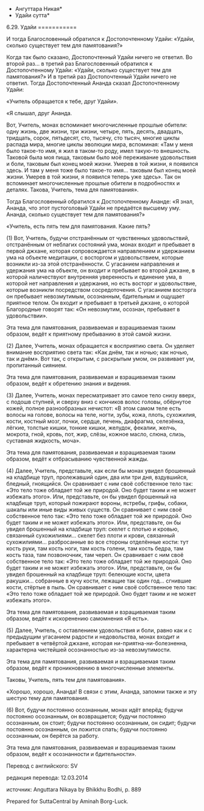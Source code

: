 * Ангуттара Никая*
* Удайи сутта*

6\.29\. Удайи
\=\=\=\=\=\=\=\=\=\=\=

И тогда Благословенный обратился к Достопочтенному Удайи: «Удайи, сколько существует тем для памятования?»

Когда так было сказано, Достопочтенный Удайи ничего не ответил\. Во второй раз… в третий раз Благословенный обратился к Достопочтенному Удайи: «Удайи, сколько существует тем для памятования?» И в третий раз Достопочтенный Удайи ничего не ответил\. Тогда Достопочтенный Ананда сказал Достопочтенному Удайи:

«Учитель обращается к тебе, друг Удайи»\.

«Я слышал, друг Ананда\.

Вот, Учитель, монах вспоминает многочисленные прошлые обители: одну жизнь, две жизни, три жизни, четыре, пять, десять, двадцать, тридцать, сорок, пятьдесят, сто, тысячу, сто тысяч, многие циклы распада мира, многие циклы эволюции мира, вспоминая: «Там у меня было такое\-то имя, я жил в таком\-то роду, имел такую\-то внешность\. Таковой была моя пища, таковым было моё переживание удовольствия и боли, таковым был конец моей жизни\. Умерев в той жизни, я появился здесь\. И там у меня тоже было такое\-то имя… таковым был конец моей жизни\. Умерев в той жизни, я появился теперь уже здесь»\. Так он вспоминает многочисленные прошлые обители в подробностях и деталях\. Такова, Учитель, тема для памятования»\.

Тогда Благословенный обратился к Достопочтенному Ананде: «Я знал, Ананда, что этот пустоголовый Удайи не предаётся высшему уму\. Ананда, сколько существует тем для памятования?»

«Учитель, есть пять тем для памятования\. Какие пять?

\(1\) Вот, Учитель, будучи отстранённым от чувственных удовольствий, отстранённым от неблагих состояний ума, монах входит и пребывает в первой джхане, которая сопровождается направлением и удержанием ума на объекте медитации, с восторгом и удовольствием, которые возникли из\-за этой отстранённости\. С угасанием направления и удержания ума на объекте, он входит и пребывает во второй джхане, в которой наличествуют внутренняя уверенность и единение ума, в которой нет направления и удержания, но есть восторг и удовольствие, которые возникли посредством сосредоточения\. С угасанием восторга он пребывает невозмутимым, осознанным, бдительным и ощущает приятное телом\. Он входит и пребывает в третьей джхане, о которой Благородные говорят так: «Он невозмутим, осознан, пребывает в удовольствии»\.

Эта тема для памятования, развиваемая и взращиваемая таким образом, ведёт к приятному пребыванию в этой самой жизни\.

\(2\) Далее, Учитель, монах обращается к восприятию света\. Он уделяет внимание восприятию света так: «Как днём, так и ночью; как ночью, так и днём»\. Вот так, с открытым, с раскрытым умом, он развивает ум, пропитанный сиянием\.

Эта тема для памятования, развиваемая и взращиваемая таким образом, ведёт к обретению знания и видения\.

\(3\) Далее, Учитель, монах пересматривает это самое тело снизу вверх, с подошв ступней, и сверху вниз с кончиков волос головы, обёрнутое кожей, полное разнообразных нечистот: «В этом самом теле есть волосы на голове, волосы на теле, ногти, зубы, кожа, плоть, сухожилия, кости, костный мозг, почки, сердце, печень, диафрагма, селезёнка, лёгкие, толстые кишки, тонкие кишки, желудок, фекалии, желчь, мокрота, гной, кровь, пот, жир, слёзы, кожное масло, слюна, слизь, суставная жидкость, моча»\.

Эта тема для памятования, развиваемая и взращиваемая таким образом, ведёт к отбрасыванию чувственной жажды\.

\(4\) Далее, Учитель, представьте, как если бы монах увидел брошенный на кладбище труп, пролежавший один, два или три дня, вздувшийся, бледный, гноящийся\. Он сравнивает с ним своё собственное тело так: «Это тело тоже обладает той же природой\. Оно будет таким и не может избежать этого»\. Или, представьте, он бы увидел брошенный на кладбище труп, который пожирают вороны, ястребы, грифы, собаки, шакалы или иные виды живых существ\. Он сравнивает с ним своё собственное тело так: «Это тело тоже обладает той же природой\. Оно будет таким и не может избежать этого»\. Или, представьте, он бы увидел брошенный на кладбище труп: скелет с плотью и кровью, связанный сухожилиями… скелет без плоти и крови, связанный сухожилиями… разбросанные во все стороны отделённые кости: тут кость руки, там кость ноги, там кость голени, там кость бедра, там кость таза, там позвоночник, там череп\. Он сравнивает с ним своё собственное тело так: «Это тело тоже обладает той же природой\. Оно будет таким и не может избежать этого»\. Или, представьте, он бы увидел брошенный на кладбище труп: белеющие кости, цвета ракушки… собранные в кучу кости, лежащие так один год… сгнившие кости, стёртые в пыль\. Он сравнивает с ним своё собственное тело так: «Это тело тоже обладает той же природой\. Оно будет таким и не может избежать этого»\.

Эта тема для памятования, развиваемая и взращиваемая таким образом, ведёт к искоренению самомнения «Я есть»\.

\(5\) Далее, Учитель, с оставлением удовольствия и боли, равно как и с предыдущим угасанием радости и недовольства, монах входит и пребывает в четвёртой джхане, которая ни\-приятна\-ни\-болезненна, характерна чистейшей осознанностью из\-за невозмутимости\.

Эта тема для памятования, развиваемая и взращиваемая таким образом, ведёт к проникновению в многочисленные элементы\.

Таковы, Учитель, пять тем для памятования»\.

«Хорошо, хорошо, Ананда\! В связи с этим, Ананда, запомни также и эту шестую тему для памятования\.

\(6\) Вот, будучи постоянно осознанным, монах идёт вперёд; будучи постоянно осознанным, он возвращается; будучи постоянно осознанным, он стоит; будучи постоянно осознанным, он сидит; будучи постоянно осознанным, он ложится спать; будучи постоянно осознанным, он берётся за работу\.

Эта тема для памятования, развиваемая и взращиваемая таким образом, ведёт к осознанности и бдительности»\.

Перевод с английского: SV

редакция перевода: 12\.03\.2014

источник: Anguttara Nikaya by Bhikkhu Bodhi, p\. 889

Prepared for SuttaCentral by Aminah Borg\-Luck\.